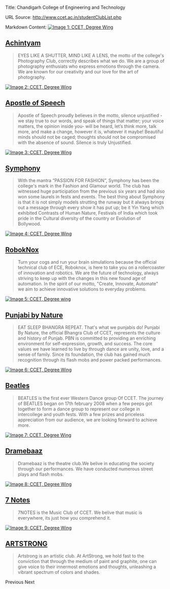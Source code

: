 Title: Chandigarh College of Engineering and Technology

URL Source: http://www.ccet.ac.in/studentClubList.php

Markdown Content:
[![Image 1: CCET, Degree Wing](https://www.ccet.ac.in/img/club/achintyam-logo.jpg)](http://www.ccet.ac.in/studentClubList.php#)

[Achintyam](http://www.ccet.ac.in/studentClubList.php#)
-------------------------------------------------------

> EYES LIKE A SHUTTER, MIND LIKE A LENS, the motto of the college's Photography Club, correctly describes what we do. We are a group of photography enthusiats who express emotions through the camera. We are known for our creativity and our love for the art of photography.

[![Image 2: CCET, Degree Wing](https://www.ccet.ac.in/img/club/aos-logo.jpg)](http://www.ccet.ac.in/studentClubList.php#)

[Apostle of Speech](http://www.ccet.ac.in/studentClubList.php#)
---------------------------------------------------------------

> Apostle of Speech proudly believes in the motto, silence unjustified - we stay true to our words, and speak of things that matter; your voice matters, the opinion inside you- will be heard, let’s think more, talk more, and make a change, however it is, whatever it maybe! Beautiful minds should not be caged; thoughts should not be compromised with the absence of sound. Silence is truly Unjustified.

[![Image 3: CCET, Degree Wing](https://www.ccet.ac.in/img/club/symphony-logo.jpg)](http://www.ccet.ac.in/studentClubList.php#)

[Symphony](http://www.ccet.ac.in/studentClubList.php#)
------------------------------------------------------

> With the mantra “PASSION FOR FASHION”, Symphony has been the college's mark in the Fashion and Glamour world. The club has witnessed huge participation from the previous six years and had also won some laurels in fests and events. The best thing about Symphony is that it is not simply models strutting the runway but it always brings out a message through every show it has put up; be it Yin Yang which exhibited Contrasts of Human Nature, Festivals of India which took pride in the Cultural diversity of the country or Evolution of Bollywood.

[![Image 4: CCET, Degree Wing](https://www.ccet.ac.in/img/club/robo-logo.png)](http://www.ccet.ac.in/studentClubList.php#)

[RobokNox](http://www.ccet.ac.in/studentClubList.php#)
------------------------------------------------------

> Turn your cogs and run your brain simulations because the official technical club of ECE, Roboknox, is here to take you on a rollercoaster of innovation and robotics. We are the future of technology, always striving to keep up with the changes in this new found age of automation. In the spirit of our motto, "Create, Innovate, Automate" we aim to achieve innovative solutions to everyday problems.

[![Image 5: CCET, Degree wing](https://www.ccet.ac.in/img/club/pbn-logo.jpg)](http://www.ccet.ac.in/studentClubList.php#)

[Punjabi by Nature](http://www.ccet.ac.in/studentClubList.php#)
---------------------------------------------------------------

> EAT SLEEP BHANGRA REPEAT. That's what we punjabis do! Punjabi By Nature, the official Bhangra Club of CCET, represents the culture and history of Punjab. PBN is committed to providing an enriching environment for self-expression, growth, and success. The core values we have learned to live by through dance are unity, love, and a sense of family. Since its foundation, the club has gained much recognition through its flash mobs and power packed performances.

[![Image 6: CCET, Degree Wing](https://www.ccet.ac.in/img/club/beatles-logo.jpg)](http://www.ccet.ac.in/studentClubList.php#)

[Beatles](http://www.ccet.ac.in/studentClubList.php#)
-----------------------------------------------------

> BEATLES is the first ever Western Dance group Of CCET. The journey of BEATLES began on 17th february 2008 when a few peeps got together to form a dance group to represent our college in intercollege and youth fests. With a few prizes and priceless appreciation from our audience, we are looking forward to achieve more.

[![Image 7: CCET, Degree Wing](https://www.ccet.ac.in/img/club/dramz-logo.jpg)](http://www.ccet.ac.in/studentClubList.php#)

[Dramebaaz](http://www.ccet.ac.in/studentClubList.php#)
-------------------------------------------------------

> Dramebaaz is the theatre club.We belive in educating the society through our performances. We have conducted numerous street plays and flash mobs.

[![Image 8: CCET, Degree Wing](https://www.ccet.ac.in/img/club/7notes-logo.jpg)](http://www.ccet.ac.in/studentClubList.php#)

[7 Notes](http://www.ccet.ac.in/studentClubList.php#)
-----------------------------------------------------

> 7NOTES is the Music Club of CCET. We belive that music is everywhere, its just how you comprehend it.

[![Image 9: CCET, Degree Wing](https://www.ccet.ac.in/img/club/art_strong.jpg)](http://www.ccet.ac.in/studentClubList.php#)

[ARTSTRONG](http://www.ccet.ac.in/studentClubList.php#)
-------------------------------------------------------

> Artstrong is an artistic club. At ArtStrong, we hold fast to the conviction that through the medium of paint and graphite, one can give voice to their innermost emotions and thoughts, unleashing a vibrant spectrum of colors and shades.

Previous Next

